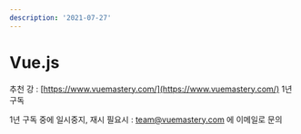```yaml
---
description: '2021-07-27'
---
```


# Vue.js

추천 강 : [https://www.vuemastery.com/](https://www.vuemastery.com/) 1년 구독

1년 구독 중에 일시중지, 재시 필요시 : [team@vuemastery.com](mailto:team@vuemastery.com) 에 이메일로 문의 



 


